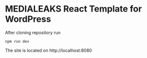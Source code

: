# MEDIALEAKS React Template for WordPress

After cloning repository run

`npm run dev`

The site is located on http://localhost:8080
